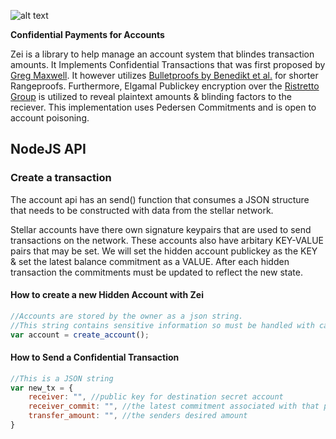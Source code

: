 ![alt text](https://github.com/eianio/zei/raw/master/zei_logo.png)

**Confidential Payments for Accounts**

Zei is a library to help manage an account system that blindes transaction amounts.
It Implements Confidential Transactions that was first proposed by [Greg Maxwell](https://people.xiph.org/~greg/confidential_values.txt). It however utilizes [Bulletproofs by Benedikt et al.](https://eprint.iacr.org/2017/1066.pdf) for shorter Rangeproofs. Furthermore, Elgamal Publickey encryption over the [Ristretto Group](https://ristretto.group) is utilized to reveal plaintext amounts & blinding factors to the reciever.
This implementation uses Pedersen Commitments and is open to account poisoning. 


## NodeJS API

### Create a transaction

The account api has an send() function that consumes a JSON structure that needs to be constructed
with data from the stellar network.

Stellar accounts have there own signature keypairs that are used to send transactions on the network.
These accounts also have arbitary KEY-VALUE pairs that may be set.
We will set the hidden account publickey as the KEY & set the latest balance commitment as a VALUE.
After each hidden transaction the commitments must be updated to reflect the new state.

#### How to create a new Hidden Account with Zei

```javascript
//Accounts are stored by the owner as a json string. 
//This string contains sensitive information so must be handled with care.
var account = create_account();
```

#### How to Send a Confidential Transaction

```javascript
//This is a JSON string
var new_tx = {
    receiver: "", //public key for destination secret account
    receiver_commit: "", //the latest commitment associated with that public key
    transfer_amount: "", //the senders desired amount
}
```

